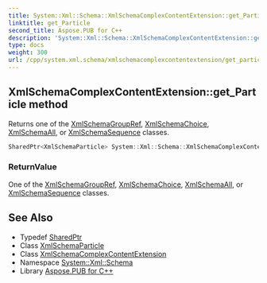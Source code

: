 ```yaml
---
title: System::Xml::Schema::XmlSchemaComplexContentExtension::get_Particle method
linktitle: get_Particle
second_title: Aspose.PUB for C++
description: 'System::Xml::Schema::XmlSchemaComplexContentExtension::get_Particle method. Returns one of the XmlSchemaGroupRef, XmlSchemaChoice, XmlSchemaAll, or XmlSchemaSequence classes in C++.'
type: docs
weight: 300
url: /cpp/system.xml.schema/xmlschemacomplexcontentextension/get_particle/
---
```

## XmlSchemaComplexContentExtension::get_Particle method


Returns one of the [XmlSchemaGroupRef](../../xmlschemagroupref/), [XmlSchemaChoice](../../xmlschemachoice/), [XmlSchemaAll](../../xmlschemaall/), or [XmlSchemaSequence](../../xmlschemasequence/) classes.

```cpp
SharedPtr<XmlSchemaParticle> System::Xml::Schema::XmlSchemaComplexContentExtension::get_Particle()
```


### ReturnValue

One of the [XmlSchemaGroupRef](../../xmlschemagroupref/), [XmlSchemaChoice](../../xmlschemachoice/), [XmlSchemaAll](../../xmlschemaall/), or [XmlSchemaSequence](../../xmlschemasequence/) classes.

## See Also

* Typedef [SharedPtr](../../../system/sharedptr/)
* Class [XmlSchemaParticle](../../xmlschemaparticle/)
* Class [XmlSchemaComplexContentExtension](../)
* Namespace [System::Xml::Schema](../../)
* Library [Aspose.PUB for C++](../../../)
